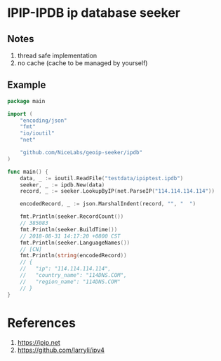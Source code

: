 # IPIP-IPDB ip database seeker

## Notes

1. thread safe implementation
2. no cache (cache to be managed by yourself)

## Example

```go
package main

import (
	"encoding/json"
	"fmt"
	"io/ioutil"
	"net"

	"github.com/NiceLabs/geoip-seeker/ipdb"
)

func main() {
	data, _ := ioutil.ReadFile("testdata/ipiptest.ipdb")
	seeker, _ := ipdb.New(data)
	record, _ := seeker.LookupByIP(net.ParseIP("114.114.114.114"))

	encodedRecord, _ := json.MarshalIndent(record, "", "  ")

	fmt.Println(seeker.RecordCount())
	// 385083
	fmt.Println(seeker.BuildTime())
	// 2018-08-31 14:17:20 +0800 CST
	fmt.Println(seeker.LanguageNames())
	// [CN]
	fmt.Println(string(encodedRecord))
	// {
	//   "ip": "114.114.114.114",
	//   "country_name": "114DNS.COM",
	//   "region_name": "114DNS.COM"
	// }
}
```

# References

1. https://ipip.net
2. https://github.com/larryli/ipv4

